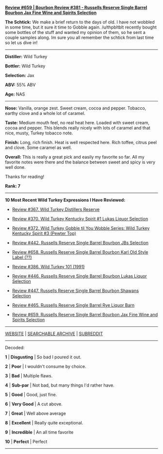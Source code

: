
[**Review #659 | Bourbon Review #381 - Russells Reserve Single Barrel Bourbon Jax Fine Wine and Spirits Selection**]( https://t8ke.review/review-659-russells-reserve-single-barrel-bourbon-jax-fine-wine-and-spirits-selection/)

**The Schtick:** We make a brief return to the days of old. I have not wobbled in some time, but it sure it time to Gobble again. /u/thpbltblt recently bought some bottles of the stuff and wanted my opinion of them, so he sent a couple samples along. Im sure you all remember the schtick from last time so let us dive in!

-----

**Distiller:** Wild Turkey

**Bottler:** Wild Turkey

**Selection:** Jax

**ABV:**  55% ABV

**Age:** NAS 

-----

**Nose:**  Vanilla, orange zest. Sweet cream, cocoa and pepper. Tobacco, earthy clove and a whole lot of caramel. 

**Taste:** Medium mouth feel, no real heat here. Loaded with sweet cream, cocoa and pepper. This blends really nicely with lots of caramel and that nice, musty, Turkey tobacco note. 

**Finish:** Long, rich finish. Heat is well respected here. Rich toffee, citrus peel and clove. Some caramel as well. 

**Overall:** This is really a great pick and easily my favorite so far. All my favorite notes were there and the balance between sweet and spicy is very well done. 

Thanks for reading!

**Rank: 7**

----- 

**10 Most Recent Wild Turkey Expressions I Have Reviewed:** 

- [Review #367. Wild Turkey Distillers Reserve]( https://t8ke.review/review-367-wild-turkey-distillers-reserve-japan-export-13yr/) 

- [Review #370. Wild Turkey Kentucky Spirit #1 Lukas Liquor Selection]( https://t8ke.review/review-370-wild-turkey-kentucky-spirit-lukas-pick/) 

- [Review #372. Wild Turkey Gobble til You Wobble Series: Wild Turkey Kentucky Spirit #3 (Pewter Top)]( https://t8ke.review/review-372-wild-turkey-kentucky-spirit-pewter-top/) 

- [Review #442. Russells Reserve Single Barrel Bourbon JBs Selection]( https://t8ke.review/review-442-russells-reserve-single-barrel-bourbon-jbs/) 

- [Review #658. Russells Reserve Single Barrel Bourbon Karl Old Style Label (??)]( https://t8ke.review/review-658-russells-reserve-single-barrel-bourbon-karls-selection/) 

- [Review #386. Wild Turkey 101 (1991)]( https://t8ke.review/review-386-wild-turkey-8-101-1991/) 

- [Review #446. Russells Reserve Single Barrel Bourbon Lukas Liquor Selection]( https://t8ke.review/review-446-russells-reserve-single-barrel-bourbon-lukas-liquor-pick/) 

- [Review #447. Russells Reserve Single Barrel Bourbon Shawans Selection]( https://t8ke.review/review-447-russells-reserve-single-barrel-bourbon-shawans-pick/) 

- [Review #465. Russells Reserve Single Barrel Rye Liquor Barn]( https://t8ke.review/review-465-russells-reserve-single-barrel-rye-liquor-barn/) 

- [Review #659. Russells Reserve Single Barrel Bourbon Jax Fine Wine and Spirits Selection]( https://t8ke.review/review-659-russells-reserve-single-barrel-bourbon-jax-fine-wine-and-spirits-selection/) 

-----

[WEBSITE](https://t8ke.review) | [SEARCHABLE ARCHIVE](https://t8ke.review/review-archive/) | [SUBREDDIT](https://reddit.com/r/t8kereviews)

-----

Decoded:

**1** | **Disgusting** | So bad I poured it out.

**2** | **Poor** | I wouldn't consume by choice.

**3** | **Bad** | Multiple flaws.

**4** | **Sub-par** | Not bad, but many things I'd rather have.

**5** | **Good** | Good, just fine.

**6** | **Very Good** | A cut above.

**7** | **Great** | Well above average

**8** | **Excellent** | Really quite exceptional.

**9** | **Incredible** | An all time favorite

**10** | **Perfect** | Perfect

----

